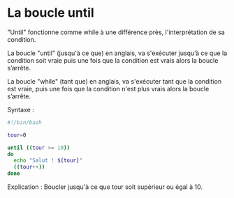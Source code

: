# La boucle until

"Until" fonctionne comme while à une différence près, l'interprétation de sa condition.

La boucle "until" (jusqu'à ce que) en anglais, va s'exécuter jusqu’à ce que la condition soit vraie puis une fois que la condition est vrais alors la boucle s’arrête.

La boucle "while" (tant que) en anglais, va s'exécuter tant que la condition est vraie, puis une fois que la condition n'est plus vrais alors la boucle s’arrête.

Syntaxe :

```bash
#!/bin/bash

tour=0

until ((tour >= 10))
do
  echo "Salut ! ${tour}"
  ((tour++))
done

```

Explication : Boucler jusqu'à ce que tour soit supérieur ou égal à 10.